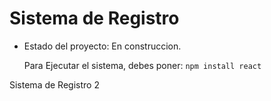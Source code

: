 <h1> Sistema de Registro </h1>

- Estado del proyecto: En construccion.

  Para Ejecutar el sistema, debes poner:
  ```npm install react```

Sistema de Registro 2
